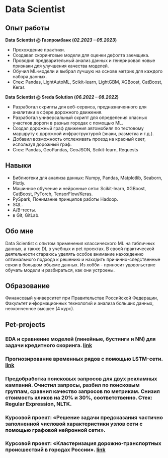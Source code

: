 # Data Scientist

## Опыт работы
**Data Scientist @ Газпромбанк (_02.2023 – 05.2023_)**
- Прохождение практики.
- Создавал скоринговые модели для оценки дефолта заемщика.
- Проводил предварительный анализ данных и генерировал новые признаки для улучшения качества моделей.
- Обучил ML-модели и выбрал лучшую на основе метрик для каждого набора данных. 
- Стек: Pandas, LightAutoML, Scikit-learn, LightGBM, XGBoost, CatBoost, Keras

**Data Scientist @ Sreda Solution (_06.2022 – 08.2022_)**
- Разработал скрипты для веб-сервиса, предназначенного для аналитики в сфере дорожного движения.
- Разработал универсальный скрипт для определения опасных участков дороги в разных городах с помощью ML.
- Создал дорожный граф движения автомобиля по тестовому маршруту с дорожной инфраструктурой (знаки, разметка и т.д.).
- Добавил возможность отслеживать проезд на красный свет, используя дорожный граф.
- Стек: Pandas, GeoPandas, GeoJSON, Scikit-learn, Requests

## Навыки
- Библиотеки для анализа данных: Numpy, Pandas, Matplotlib, Seaborn, Plotly.
- Машинное обучение и нейронные сети: Scikit-learn, XGBoost, CatBoost, PyTorch, TensorFlow/Keras.
- PySpark, Понимание принципов работы Hadoop.
- SQL.
- A/B-тесты.
- в Git, GitLab. 

## Обо мне
Data Scientist с опытом применения классического ML на табличных данных, а также DL в учебных и pet проектах.
В своей практической деятельности стараюсь уделять особое внимание нахождению оптимального подхода к
решению и находить причинно-следственные связи в большом объеме данных. Из хобби - приносит удовольствие
обучать модели и разбираться, как они устроены.

## Образование
Финансовый университет при Правительстве Российской Федерации, Факультет информационных технологий и анализа больших данных, неоконченное высшее (4 курс).


## Pet-projects
### EDA и сравнение моделей (линейные, бустинги и NN) для задачи кредитного скоринга. [link](https://github.com/Daniil-Kiriakov/analytics-projects/tree/master/scoring/scoring_3)

### Прогнозирование временных рядов с помощью LSTM-сети. [link](https://github.com/Daniil-Kiriakov/analytics-projects/tree/master/NN)

### Предобработка поисковых запросов для двух рекламных кампаний. Очистил запросы, разбил по поисковым группам, сравнил качество запросов по метрикам. Снизил стоимость кликов на 20% и 30%, соответственно. Стек: Regular Expression, NLTK.

### Курсовой проект: «Решение задачи предсказания частично заполненной числовой характеристики узлов сети с помощью графовой нейронной сети».

### Курсовой проект: «Кластеризация дорожно-транспортных происшествий в городах России». [link](https://github.com/Daniil-Kiriakov/analytics-projects/tree/master/clustering)
